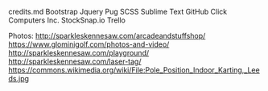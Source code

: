 credits.md
Bootstrap
Jquery
Pug
SCSS
Sublime Text
GitHub
Click Computers Inc.
StockSnap.io
Trello

Photos:
http://sparkleskennesaw.com/arcadeandstuffshop/
https://www.glominigolf.com/photos-and-video/
http://sparkleskennesaw.com/playground/
http://sparkleskennesaw.com/laser-tag/
https://commons.wikimedia.org/wiki/File:Pole_Position_Indoor_Karting,_Leeds.jpg

